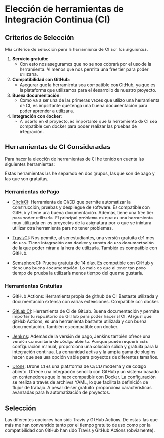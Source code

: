 # Elección de herramientas de Integración Continua (CI)

## Criterios de Selección

Mis criterios de selección para la herramienta de CI son los siguientes:

1. **Servicio gratuito**:
    - Con esto nos aseguramos que no se nos cobrará por el uso de la herramienta.
    Al menos que nos permita una free tier para poder utilizarla.
2. **Compatibilidad con GitHub**:
    - Asegurar que la herramienta sea compatible con GitHub, ya que es la plataforma
    que utilizamos para el desarrollo de nuestro proyecto.
3. **Buena documentación**:
    - Como va a ser una de las primeras veces que utilizo una herramienta de CI, es
    importante que tenga una buena documentación para poder aprender a utilizarla.
4. **Integración con docker**:
    - Al usarlo en el proyecto, es importante que la herramienta
    de CI sea compatible con docker para poder realizar las pruebas de integración.

## Herramientas de CI Consideradas

Para hacer la elección de herramientas de CI he tenido en cuenta las siguientes herramientas:

Estas herramientas las he separado en dos grupos, las que son de pago y las que son gratuitas.

### Herramientas de Pago

- [CircleCI](https://circleci.com/): Herramienta de CI/CD que permite automatizar la construcción, pruebas y despliegue de software. Es compatible con GitHub y tiene una buena documentación. Además, tiene una free tier para poder utilizarla. El principal problema es que es una herramienta muy utilizada en los proyectos de la asignatura por lo que se intntara utilizar otra herramienta para no tener problemas.

- [TravisCI](https://travis-ci.com/): Nos permite, al ser estudiantes, una versión gratuita de1 mes de uso.
Tiene integración con docker y consta de una documentación de la que poder mirar a la hora de utilizarla.
También es compatible con GitHub.

- [SemaphoreCI](https://semaphoreci.com/): Prueba gratuita de 14 días. Es compatible con GitHub y tiene una buena documentación. Lo malo es que al tener tan poco tiempo de prueba la utilizaría menos tiempo del
que me gustaría.

### Herramientas Gratuitas

- GitHub Actions: Herramienta propia de github de CI. Bastaste utilizada y documentación extensa con varias extensiones. Compatible con docker.

- [GitLab CI](https://docs.gitlab.com/ee/ci/): Herramienta de CI de GitLab. Buena documentación y permite
importar tu repositorio de GitHub para poder hacer el CI. Al igual que gitHub Actions, es una herramienta
bastante utilizada y con buena documentación. También es compatible con docker.

- [Jenkins](https://www.jenkins.io/): Además de la versión de pago, Jenkins también ofrece una versión comunitaria de código abierto. Aunque puede requerir más configuración manual, proporciona una solución sólida y gratuita para la integración continua. La comunidad activa y la amplia gama de plugins hacen que sea una opción viable para proyectos de diferentes tamaños.

- [Drone](https://docs.drone.io/):  Drone CI es una plataforma de CI/CD moderna y de código abierto. Ofrece una integración sencilla con GitHub y un sistema basado en contenedores que lo hace compatible con Docker. La configuración se realiza a través de archivos YAML, lo que facilita la definición de flujos de trabajo. A pesar de ser gratuito, proporciona características avanzadas para la automatización de proyectos.

## Selección

Las diferentes opciones han sido Travis y GitHub Actions. De estas, las que más me han
convencido tanto por el tiempo gratuito de uso como por la compatibilidad con GitHub han sido Travis y GitHub Actions (obviamente).

